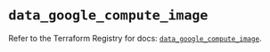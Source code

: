 # `data_google_compute_image`

Refer to the Terraform Registry for docs: [`data_google_compute_image`](https://registry.terraform.io/providers/hashicorp/google/5.29.0/docs/data-sources/compute_image).
